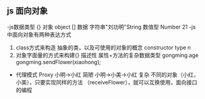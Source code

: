 ## js 面向对象
-js数据类型
  {} 对象 object
  [] 数据
  字符串"刘功明"String
  数值型 Number 21
-js中面向对象有两种表达方式
1. class方式来构造
抽象的类，以及可使用的对象的概念 constructor type n
2. 对象字面量的方式来构建{} 描述性
属性+方法的复杂数据类型
gongming.age
gongming.sendFlower(xiaohong);
- 代理模式 Proxy
 小明->小红 简陋
 小明->小美->小红 复杂
 不同的对象（小红，小美），只要实现同样的方法
 （receiveFlower），就可以互换使用，面向接口的编程
 


